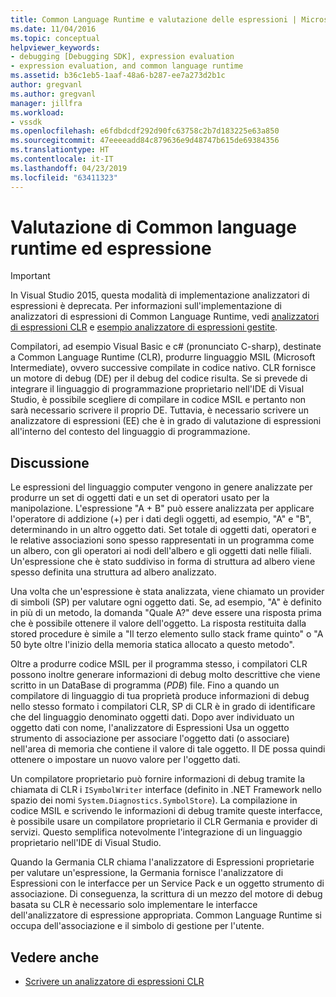 ```yaml
---
title: Common Language Runtime e valutazione delle espressioni | Microsoft Docs
ms.date: 11/04/2016
ms.topic: conceptual
helpviewer_keywords:
- debugging [Debugging SDK], expression evaluation
- expression evaluation, and common language runtime
ms.assetid: b36c1eb5-1aaf-48a6-b287-ee7a273d2b1c
author: gregvanl
ms.author: gregvanl
manager: jillfra
ms.workload:
- vssdk
ms.openlocfilehash: e6fdbdcdf292d90fc63758c2b7d183225e63a850
ms.sourcegitcommit: 47eeeeadd84c879636e9d48747b615de69384356
ms.translationtype: HT
ms.contentlocale: it-IT
ms.lasthandoff: 04/23/2019
ms.locfileid: "63411323"
---
```

# <a name="common-language-runtime-and-expression-evaluation"></a>Valutazione di Common language runtime ed espressione
> [!IMPORTANT]
> In Visual Studio 2015, questa modalità di implementazione analizzatori di espressioni è deprecata. Per informazioni sull'implementazione di analizzatori di espressioni di Common Language Runtime, vedi [analizzatori di espressioni CLR](https://github.com/Microsoft/ConcordExtensibilitySamples/wiki/CLR-Expression-Evaluators) e [esempio analizzatore di espressioni gestite](https://github.com/Microsoft/ConcordExtensibilitySamples/wiki/Managed-Expression-Evaluator-Sample).

 Compilatori, ad esempio Visual Basic e c# (pronunciato C-sharp), destinate a Common Language Runtime (CLR), produrre linguaggio MSIL (Microsoft Intermediate), ovvero successive compilate in codice nativo. CLR fornisce un motore di debug (DE) per il debug del codice risulta. Se si prevede di integrare il linguaggio di programmazione proprietario nell'IDE di Visual Studio, è possibile scegliere di compilare in codice MSIL e pertanto non sarà necessario scrivere il proprio DE. Tuttavia, è necessario scrivere un analizzatore di espressioni (EE) che è in grado di valutazione di espressioni all'interno del contesto del linguaggio di programmazione.

## <a name="discussion"></a>Discussione
 Le espressioni del linguaggio computer vengono in genere analizzate per produrre un set di oggetti dati e un set di operatori usato per la manipolazione. L'espressione "A + B" può essere analizzata per applicare l'operatore di addizione (+) per i dati degli oggetti, ad esempio, "A" e "B", determinando in un altro oggetto dati. Set totale di oggetti dati, operatori e le relative associazioni sono spesso rappresentati in un programma come un albero, con gli operatori ai nodi dell'albero e gli oggetti dati nelle filiali. Un'espressione che è stato suddiviso in forma di struttura ad albero viene spesso definita una struttura ad albero analizzato.

 Una volta che un'espressione è stata analizzata, viene chiamato un provider di simboli (SP) per valutare ogni oggetto dati. Se, ad esempio, "A" è definito in più di un metodo, la domanda "Quale A?" deve essere una risposta prima che è possibile ottenere il valore dell'oggetto. La risposta restituita dalla stored procedure è simile a "Il terzo elemento sullo stack frame quinto" o "A 50 byte oltre l'inizio della memoria statica allocato a questo metodo".

 Oltre a produrre codice MSIL per il programma stesso, i compilatori CLR possono inoltre generare informazioni di debug molto descrittive che viene scritto in un DataBase di programma (*PDB*) file. Fino a quando un compilatore di linguaggio di tua proprietà produce informazioni di debug nello stesso formato i compilatori CLR, SP di CLR è in grado di identificare che del linguaggio denominato oggetti dati. Dopo aver individuato un oggetto dati con nome, l'analizzatore di Espressioni Usa un oggetto strumento di associazione per associare l'oggetto dati (o associare) nell'area di memoria che contiene il valore di tale oggetto. Il DE possa quindi ottenere o impostare un nuovo valore per l'oggetto dati.

 Un compilatore proprietario può fornire informazioni di debug tramite la chiamata di CLR i `ISymbolWriter` interface (definito in .NET Framework nello spazio dei nomi `System.Diagnostics.SymbolStore`). La compilazione in codice MSIL e scrivendo le informazioni di debug tramite queste interfacce, è possibile usare un compilatore proprietario il CLR Germania e provider di servizi. Questo semplifica notevolmente l'integrazione di un linguaggio proprietario nell'IDE di Visual Studio.

 Quando la Germania CLR chiama l'analizzatore di Espressioni proprietarie per valutare un'espressione, la Germania fornisce l'analizzatore di Espressioni con le interfacce per un Service Pack e un oggetto strumento di associazione. Di conseguenza, la scrittura di un mezzo del motore di debug basata su CLR è necessario solo implementare le interfacce dell'analizzatore di espressione appropriata. Common Language Runtime si occupa dell'associazione e il simbolo di gestione per l'utente.

## <a name="see-also"></a>Vedere anche
- [Scrivere un analizzatore di espressioni CLR](../../extensibility/debugger/writing-a-common-language-runtime-expression-evaluator.md)